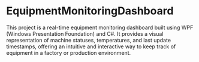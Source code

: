 # EquipmentMonitoringDashboard
This project is a real-time equipment monitoring dashboard built using WPF (Windows Presentation Foundation) and C#. It provides a visual representation of machine statuses, temperatures, and last update timestamps, offering an intuitive and interactive way to keep track of equipment in a factory or production environment.
